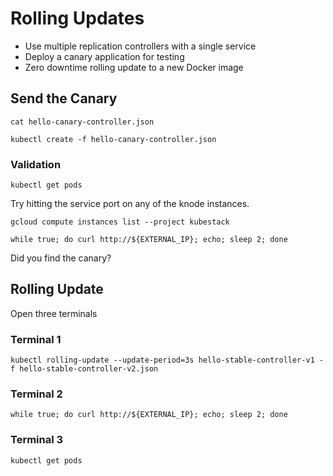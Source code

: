 # Rolling Updates

* Use multiple replication controllers with a single service
* Deploy a canary application for testing
* Zero downtime rolling update to a new Docker image

## Send the Canary

```
cat hello-canary-controller.json 
```

```
kubectl create -f hello-canary-controller.json
```

### Validation

```
kubectl get pods
```

Try hitting the service port on any of the knode instances.

```
gcloud compute instances list --project kubestack
```

```
while true; do curl http://${EXTERNAL_IP}; echo; sleep 2; done
```

Did you find the canary?

## Rolling Update

Open three terminals

### Terminal 1

```
kubectl rolling-update --update-period=3s hello-stable-controller-v1 -f hello-stable-controller-v2.json
```

### Terminal 2

```
while true; do curl http://${EXTERNAL_IP}; echo; sleep 2; done
```

### Terminal 3

```
kubectl get pods
```
